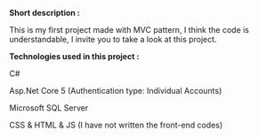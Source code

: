 **Short description :**

This is my first project made with MVC pattern, I think the code is understandable, I invite you to take a look at this project.

**Technologies used in this project :**

C#

Asp.Net Core 5 (Authentication type: Individual Accounts)

Microsoft SQL Server

CSS & HTML & JS (I have not written the front-end codes)
